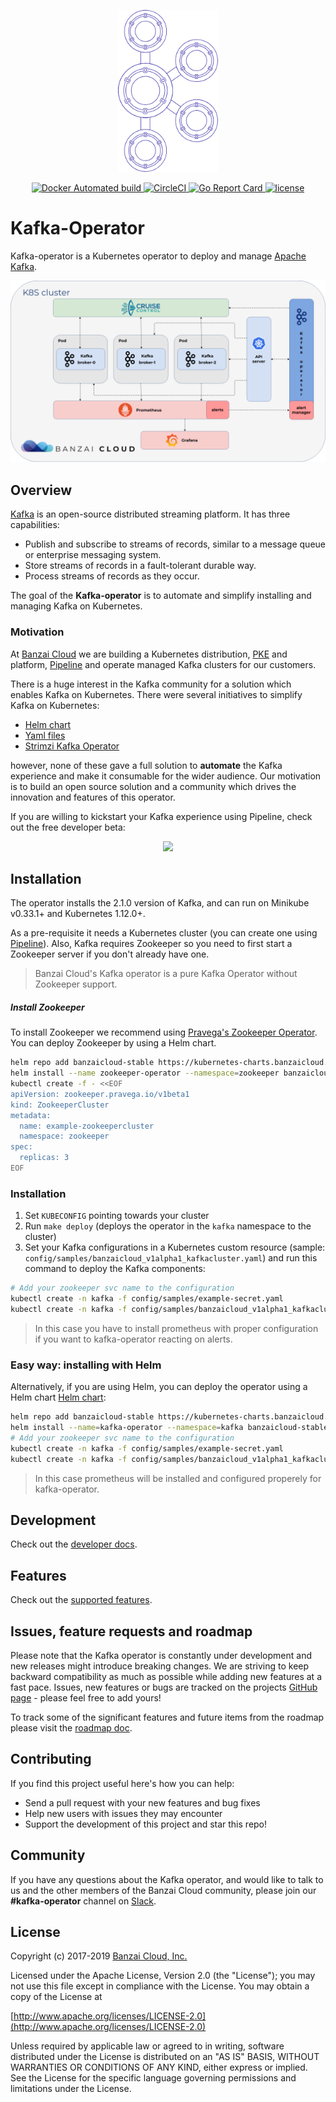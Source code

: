 <p align="center"><img src="docs/img/kafka_operator_logo.png" width="160"></p>

<p align="center">

  <a href="https://hub.docker.com/r/banzaicloud/kafka-operator/">
    <img src="https://img.shields.io/docker/cloud/automated/banzaicloud/kafka-operator.svg" alt="Docker Automated build">
  </a>

  <a href="https://circleci.com/gh/banzaicloud/kafka-operator">
    <img src="https://circleci.com/gh/banzaicloud/kafka-operator/tree/master.svg?style=shield" alt="CircleCI">
  </a>

  <a href="https://goreportcard.com/report/github.com/banzaicloud/kafka-operator">
    <img src="https://goreportcard.com/badge/github.com/banzaicloud/kafka-operator" alt="Go Report Card">
  </a>

  <a href="https://github.com/banzaicloud/kafka-operator/">
    <img src="https://img.shields.io/badge/license-Apache%20v2-orange.svg" alt="license">
  </a>

</p>

# Kafka-Operator

Kafka-operator is a Kubernetes operator to deploy and manage [Apache Kafka](https://kafka.apache.org).

![Kafka-operator architecture](docs/img/kafka-operator-arch.png)

## Overview

[Kafka](https://kafka.apache.org) is an open-source distributed streaming platform. It has three capabilities:
- Publish and subscribe to streams of records, similar to a message queue or enterprise messaging system.
- Store streams of records in a fault-tolerant durable way.
- Process streams of records as they occur.

The goal of the **Kafka-operator** is to automate and simplify installing and managing Kafka on Kubernetes.

### Motivation

At [Banzai Cloud](https://banzaicloud.com) we are building a Kubernetes distribution, [PKE](https://github.com/banzaicloud/pke) and platform, [Pipeline](https://github.com/banzaicloud/pipeline) and operate managed Kafka clusters for our customers.

There is a huge interest in the Kafka community for a solution which enables Kafka on Kubernetes.
There were several initiatives to simplify Kafka on Kubernetes:
- [Helm chart](https://github.com/confluentinc/cp-helm-charts/tree/master/charts/cp-kafka)
- [Yaml files](https://github.com/Yolean/kubernetes-kafka)
- [Strimzi Kafka Operator](https://github.com/strimzi/strimzi-kafka-operator)

however, none of these gave a full solution to **automate** the Kafka experience and make it consumable for the wider audience. Our motivation is to build an open source solution and a community which drives the innovation and features of this operator.

If you are willing to kickstart your Kafka experience using Pipeline, check out the free developer beta:
<p align="center">
  <a href="https://beta.banzaicloud.io">
  <img src="https://camo.githubusercontent.com/a487fb3128bcd1ef9fc1bf97ead8d6d6a442049a/68747470733a2f2f62616e7a6169636c6f75642e636f6d2f696d672f7472795f706970656c696e655f627574746f6e2e737667">
  </a>
</p>

## Installation

The operator installs the 2.1.0 version of Kafka, and can run on Minikube v0.33.1+ and Kubernetes 1.12.0+.

As a pre-requisite it needs a Kubernetes cluster (you can create one using [Pipeline](https://github.com/banzaicloud/pipeline)).
Also, Kafka requires Zookeeper so you need to first start a Zookeeper server if you don't already have one.

> Banzai Cloud's Kafka operator is a pure Kafka Operator without Zookeeper support.

##### Install Zookeeper

To install Zookeeper we recommend using [Pravega's Zookeeper Operator](https://github.com/pravega/zookeeper-operator).
You can deploy Zookeeper by using a Helm chart.

```bash
helm repo add banzaicloud-stable https://kubernetes-charts.banzaicloud.com/
helm install --name zookeeper-operator --namespace=zookeeper banzaicloud-stable/zookeeper-operator
kubectl create -f - <<EOF
apiVersion: zookeeper.pravega.io/v1beta1
kind: ZookeeperCluster
metadata:
  name: example-zookeepercluster
  namespace: zookeeper
spec:
  replicas: 3
EOF

```

### Installation

1. Set `KUBECONFIG` pointing towards your cluster 
2. Run `make deploy` (deploys the operator in the `kafka` namespace to the cluster)
3. Set your Kafka configurations in a Kubernetes custom resource (sample: `config/samples/banzaicloud_v1alpha1_kafkacluster.yaml`) and run this command to deploy the Kafka components:

```bash
# Add your zookeeper svc name to the configuration
kubectl create -n kafka -f config/samples/example-secret.yaml
kubectl create -n kafka -f config/samples/banzaicloud_v1alpha1_kafkacluster.yaml
```

> In this case you have to install prometheus with proper configuration if you want to kafka-operator reacting on alerts.


### Easy way: installing with Helm

Alternatively, if you are using Helm, you can deploy the operator using a Helm chart [Helm chart](https://github.com/banzaicloud/kafka-operator/tree/master/charts):

```bash
helm repo add banzaicloud-stable https://kubernetes-charts.banzaicloud.com/
helm install --name=kafka-operator --namespace=kafka banzaicloud-stable/kafka-operator -f config/samples/example-prometheus-alerts.yaml
# Add your zookeeper svc name to the configuration
kubectl create -n kafka -f config/samples/example-secret.yaml
kubectl create -n kafka -f config/samples/banzaicloud_v1alpha1_kafkacluster.yaml
```

> In this case prometheus will be installed and configured properely for kafka-operator.

## Development

Check out the [developer docs](docs/developer.md).

## Features

Check out the [supported features](docs/features.md).

## Issues, feature requests and roadmap

Please note that the Kafka operator is constantly under development and new releases might introduce breaking changes. We are striving to keep backward compatibility as much as possible while adding new features at a fast pace. Issues, new features or bugs are tracked on the projects [GitHub page](https://github.com/banzaicloud/kafka-operator/issues) - please feel free to add yours!

To track some of the significant features and future items from the roadmap please visit the [roadmap doc](docs/roadmap.md).

## Contributing

If you find this project useful here's how you can help:

- Send a pull request with your new features and bug fixes
- Help new users with issues they may encounter
- Support the development of this project and star this repo!

## Community

If you have any questions about the Kafka operator, and would like to talk to us and the other members of the Banzai Cloud community, please join our **#kafka-operator** channel on [Slack](https://slack.banzaicloud.io/).

## License

Copyright (c) 2017-2019 [Banzai Cloud, Inc.](https://banzaicloud.com)

Licensed under the Apache License, Version 2.0 (the "License");
you may not use this file except in compliance with the License.
You may obtain a copy of the License at

[http://www.apache.org/licenses/LICENSE-2.0](http://www.apache.org/licenses/LICENSE-2.0)

Unless required by applicable law or agreed to in writing, software
distributed under the License is distributed on an "AS IS" BASIS,
WITHOUT WARRANTIES OR CONDITIONS OF ANY KIND, either express or implied.
See the License for the specific language governing permissions and
limitations under the License.
